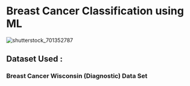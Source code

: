 # Breast Cancer Classification using ML
![shutterstock_701352787](https://user-images.githubusercontent.com/81384066/184434470-fae02f84-0c6a-4213-a490-2cf255c3fa4a.jpg)

## Dataset Used :

### Breast Cancer Wisconsin (Diagnostic) Data Set
